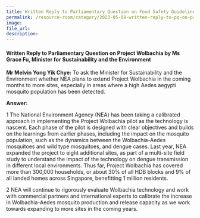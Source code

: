 ```yaml
---  
title: Written Reply to Parliamentary Question on Food Safety Guidelines by Ms Grace Fu, Minister for Sustainability and the Environment
permalink: /resource-room/category/2023-05-08-written-reply-to-pq-on-project-wolbachia
image:  
file_url:  
description:  
---  
```

#### Written Reply to Parliamentary Question on Project Wolbachia by Ms Grace Fu, Minister for Sustainability and the Environment

**Mr Melvin Yong Yik Chye:** To ask the Minister for Sustainability and the Environment whether NEA plans to extend Project Wolbachia in the coming months to more sites, especially in areas where a high Aedes aegypti mosquito population has been detected.

**Answer:**

1 The National Environment Agency (NEA) has been taking a calibrated approach in implementing the Project Wolbachia pilot as the technology is nascent. Each phase of the pilot is designed with clear objectives and builds on the learnings from earlier phases, including the impact on the mosquito population, such as the dynamics between the Wolbachia-Aedes mosquitoes and wild type mosquitoes, and dengue cases. Last year, NEA expanded the project to eight additional sites, as part of a multi-site field study to understand the impact of the technology on dengue transmission in different local environments. Thus far, Project Wolbachia has covered more than 300,000 households, or about 30% of all HDB blocks and 9% of all landed homes across Singapore, benefitting 1 million residents.

2 NEA will continue to rigorously evaluate Wolbachia technology and work with commercial partners and international experts to calibrate the increase in Wolbachia-Aedes mosquito production and release capacity as we work towards expanding to more sites in the coming years.
